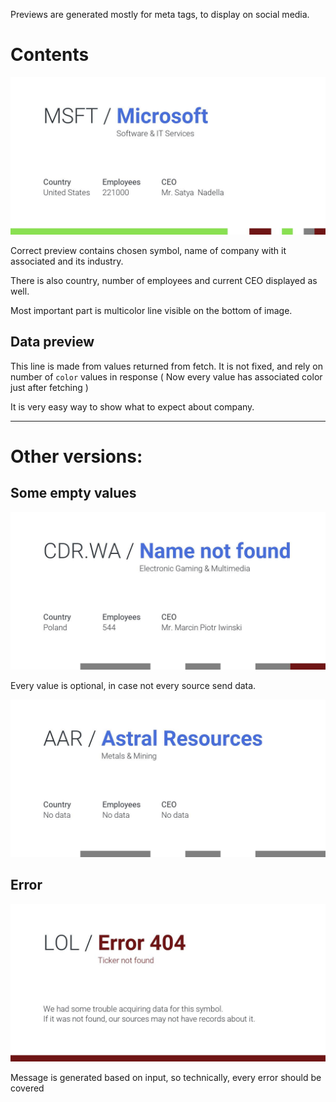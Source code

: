 Previews are generated mostly for meta tags, to display on social media.

# Contents

![Success](examples/successful.jpg)

Correct preview contains chosen symbol, name of company with it associated and
its industry.

There is also country, number of employees and current CEO displayed as well.

Most important part is multicolor line visible on the bottom of image.

## Data preview

This line is made from values returned from fetch. It is not fixed, 
and rely on number of `color` values in response 
( Now every value has associated color just after fetching )

It is very easy way to show what to expect about company.

---

# Other versions:

## Some empty values

![Partially success](examples/partially.jpg)

Every value is optional, in case not every source send data.

![Little to no success](examples/little-to-no.jpg)

## Error

![Error](examples/error.jpg)

Message is generated based on input, so technically, every error should be
covered